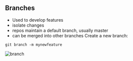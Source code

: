 
## Branches

* Used to develop features
* isolate changes
* repos maintain a default branch, usually master
* can be merged into other branches
Create a new branch:
```
git branch -m mynewfeature
```

![branch](img/branch.png)

